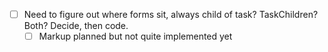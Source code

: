 - [ ] Need to figure out where forms sit, always child of task?
    TaskChildren? Both? Decide, then code.
    - [ ] Markup planned but not quite implemented yet